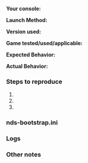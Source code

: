 <!-- Use the latest version of nds-bootstrap when reporting compatibility issues. -->
<!-- Duplicate issues will be closed. Please keep this in mind before submitting one. -->
<!-- These lines are comments. They won't show up when submitted, so you don't need to delete them. -->
<!-- Please do not delete the **bold text**, type your info after it. -->

<!-- What console are you using? -->
**Your console:**

<!-- Is it launched via the SD card or a flashcart? Is SCFG locked or Unlocked? Please be specific and include firmwares and versions. -->
**Launch Method:**

<!-- Specify whether you used release or nightly. If you use nightly, please include the hash. Simply saying "latest" isn't helpful. -->
**Version used:**

<!-- Include SHA1/MD5 hashes, Title IDs, and anything that could be used to identify it. If it's homebrew, please link said homebrew here. -->
**Game tested/used/applicable:**

<!-- What should have happened? -->
**Expected Behavior:**

<!-- What actually happened? -->
**Actual Behavior:**

<!-- List here anything needed to reproduce this issue. -->
### Steps to reproduce
1. 
2. 
3. 

<!-- Be sure to upload your nds-bootstrap ini from `sd:/_nds/nds-bootstrap.ini`. -->
<!-- Copy the text from the file and paste it below, and put it in a ```codeblock``` for nicer formatting. -->
### nds-bootstrap.ini


<!-- To enable logging, set `LOGGING` to `1` in `sd:/_nds/nds-bootstrap.ini` or enable it in the Games and Apps settings page of TWiLight Menu++ settings. -->
<!-- It will be `sd:/NDSBTSTRP.log`. You can upload it by dragging and dropping into the GitHub text box. -->
### Logs


<!-- Anything else that may be relevant to the issue. -->
### Other notes

